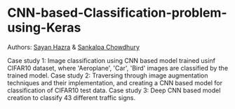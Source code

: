 # CNN-based-Classification-problem-using-Keras

Authors: [Sayan Hazra](https://github.com/sayan0506) & [Sankalpa Chowdhury](https://github.com/sankalpachowdhury)

Case study 1: Image classification using CNN based model trained usinf CIFAR10 dataset, where 'Aeroplane', 'Car', 'Bird' images are classified by the trained model.
Case study 2: Traversing through image augmentation techniques and their implementation, and creating a CNN based model for classification of CIFAR10 test data.
Case study 3: Deep CNN based model creation to classify 43 different traffic signs.
